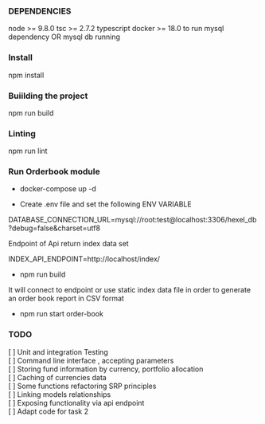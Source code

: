 ### DEPENDENCIES
node >= 9.8.0
tsc >= 2.7.2
typescript
docker >= 18.0 to run mysql dependency OR mysql db running

### Install
npm install

### Buiilding the project
npm run build

### Linting
npm run lint

### Run Orderbook module

- docker-compose up -d

- Create .env file and set the following ENV VARIABLE

DATABASE_CONNECTION_URL=mysql://root:test@localhost:3306/hexel_db?debug=false&charset=utf8

Endpoint of Api return index data set

INDEX_API_ENDPOINT=http://localhost/index/

- npm run build

It will connect to endpoint or use static index data file in order to generate an order book report in CSV format

- npm run start order-book


### TODO
[ ] Unit and integration Testing  
[ ] Command line interface , accepting parameters  
[ ] Storing fund information by currency, portfolio allocation  
[ ] Caching of currencies data  
[ ] Some functions refactoring  SRP principles  
[ ] Linking models relationships  
[ ] Exposing functionality via api endpoint  
[ ] Adapt code for task 2  
